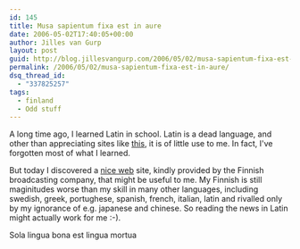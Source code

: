 ```yaml
---
id: 145
title: Musa sapientum fixa est in aure
date: 2006-05-02T17:40:05+00:00
author: Jilles van Gurp
layout: post
guid: http://blog.jillesvangurp.com/2006/05/02/musa-sapientum-fixa-est-in-aure/
permalink: /2006/05/02/musa-sapientum-fixa-est-in-aure/
dsq_thread_id:
  - "337825257"
tags:
  - finland
  - Odd stuff
---
```

A long time ago, I learned Latin in school. Latin is a dead language, and other than appreciating sites like [this](http://www.tam-lin.org/abby/latin.html), it is of little use to me. In fact, I've forgotten most of what I learned.

But today I discovered a [nice web](http://www.yleradio1.fi/nuntii/id90.shtml) site, kindly provided by the Finnish broadcasting company, that might be useful to me. My Finnish is still maginitudes worse than my skill in many other languages, including swedish, greek, portughese, spanish, french, italian, latin and rivalled only by my ignorance of e.g. japanese and chinese. So reading the news in Latin might actually work for me :-).

Sola lingua bona est lingua mortua